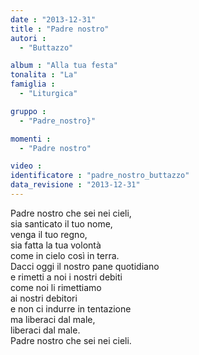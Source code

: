 ```yaml
---
date : "2013-12-31"
title : "Padre nostro"
autori : 
  - "Buttazzo"

album : "Alla tua festa"
tonalita : "La"
famiglia : 
  - "Liturgica"

gruppo : 
  - "Padre_nostro}"

momenti : 
  - "Padre nostro"

video : 
identificatore : "padre_nostro_buttazzo"
data_revisione : "2013-12-31"
---
```

  
  
  
  
  
Padre nostro che sei nei cieli,   
sia santicato il tuo nome,    
venga il tuo regno,  
sia fatta la tua volontà   
come in cielo così in terra.   
Dacci oggi il nostro pane quotidiano  
e rimetti a noi i nostri debiti   
come noi li rimettiamo  
ai nostri debitori   
e non ci indurre  in tentazione   
ma liberaci dal male,  
liberaci dal male.  
Padre nostro che sei nei cieli.   
  
